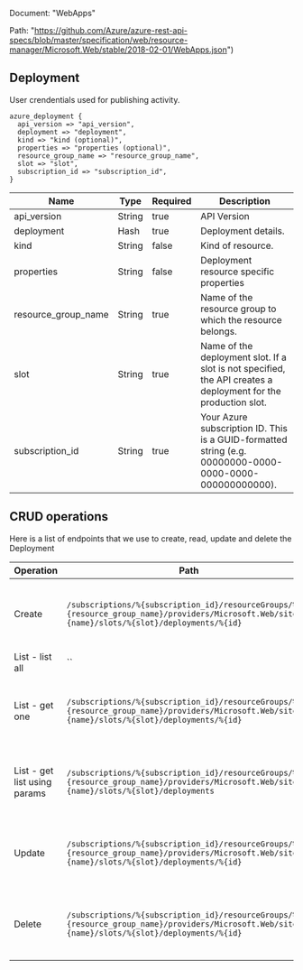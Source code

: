 Document: "WebApps"


Path: "https://github.com/Azure/azure-rest-api-specs/blob/master/specification/web/resource-manager/Microsoft.Web/stable/2018-02-01/WebApps.json")

## Deployment

User crendentials used for publishing activity.

```puppet
azure_deployment {
  api_version => "api_version",
  deployment => "deployment",
  kind => "kind (optional)",
  properties => "properties (optional)",
  resource_group_name => "resource_group_name",
  slot => "slot",
  subscription_id => "subscription_id",
}
```

| Name        | Type           | Required       | Description       |
| ------------- | ------------- | ------------- | ------------- |
|api_version | String | true | API Version |
|deployment | Hash | true | Deployment details. |
|kind | String | false | Kind of resource. |
|properties | String | false | Deployment resource specific properties |
|resource_group_name | String | true | Name of the resource group to which the resource belongs. |
|slot | String | true | Name of the deployment slot. If a slot is not specified, the API creates a deployment for the production slot. |
|subscription_id | String | true | Your Azure subscription ID. This is a GUID-formatted string (e.g. 00000000-0000-0000-0000-000000000000). |



## CRUD operations

Here is a list of endpoints that we use to create, read, update and delete the Deployment

| Operation | Path | Verb | Description | OperationID |
| ------------- | ------------- | ------------- | ------------- | ------------- |
|Create|`/subscriptions/%{subscription_id}/resourceGroups/%{resource_group_name}/providers/Microsoft.Web/sites/%{name}/slots/%{slot}/deployments/%{id}`|Put|Create a deployment for an app, or a deployment slot.|WebApps_CreateDeploymentSlot|
|List - list all|``||||
|List - get one|`/subscriptions/%{subscription_id}/resourceGroups/%{resource_group_name}/providers/Microsoft.Web/sites/%{name}/slots/%{slot}/deployments/%{id}`|Get|Get a deployment by its ID for an app, or a deployment slot.|WebApps_GetDeploymentSlot|
|List - get list using params|`/subscriptions/%{subscription_id}/resourceGroups/%{resource_group_name}/providers/Microsoft.Web/sites/%{name}/slots/%{slot}/deployments`|Get|List deployments for an app, or a deployment slot.|WebApps_ListDeploymentsSlot|
|Update|`/subscriptions/%{subscription_id}/resourceGroups/%{resource_group_name}/providers/Microsoft.Web/sites/%{name}/slots/%{slot}/deployments/%{id}`|Put|Create a deployment for an app, or a deployment slot.|WebApps_CreateDeploymentSlot|
|Delete|`/subscriptions/%{subscription_id}/resourceGroups/%{resource_group_name}/providers/Microsoft.Web/sites/%{name}/slots/%{slot}/deployments/%{id}`|Delete|Delete a deployment by its ID for an app, or a deployment slot.|WebApps_DeleteDeploymentSlot|
